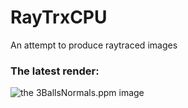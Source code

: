 # RayTrxCPU
An attempt to produce raytraced images 

### The latest render:

![the 3BallsNormals.ppm image](/3BallsNormals.ppm)
